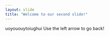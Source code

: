 ```yaml
---
layout: slide
title: "Welcome to our second slide!"
---
```

uoyououytoiughui
Use the left arrow to go back!
